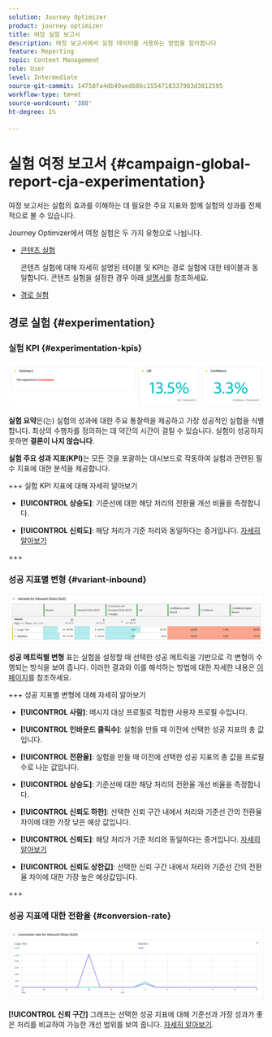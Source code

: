 ```yaml
---
solution: Journey Optimizer
product: journey optimizer
title: 여정 실험 보고서
description: 여정 보고서에서 실험 데이터를 사용하는 방법을 알아봅니다
feature: Reporting
topic: Content Management
role: User
level: Intermediate
source-git-commit: 14758fa4db49aed686c1554718337983d3812595
workflow-type: tm+mt
source-wordcount: '388'
ht-degree: 1%

---
```


# 실험 여정 보고서 {#campaign-global-report-cja-experimentation}

여정 보고서는 실험의 효과를 이해하는 데 필요한 주요 지표와 함께 실험의 성과를 전체적으로 볼 수 있습니다.

Journey Optimizer에서 여정 실험은 두 가지 유형으로 나뉩니다.

* [콘텐츠 실험](../content-management/content-experiment.md)

  콘텐츠 실험에 대해 자세히 설명된 테이블 및 KPI는 경로 실험에 대한 테이블과 동일합니다. 콘텐츠 실험을 설정한 경우 아래 [설명서](#experimentation)를 참조하세요.

* [경로 실험](../building-journeys/optimize.md)

## 경로 실험 {#experimentation}

### 실험 KPI {#experimentation-kpis}

![](assets/journey-report-experiment-1.png)

**실험 요약**&#x200B;은(는) 실험의 성과에 대한 주요 통찰력을 제공하고 가장 성공적인 실험을 식별합니다. 최상의 수행자를 정의하는 데 약간의 시간이 걸릴 수 있습니다. 실험이 성공하지 못하면 **결론이 나지 않습니다**.

**실험 주요 성과 지표(KPI)**&#x200B;는 모든 것을 포괄하는 대시보드로 작동하여 실험과 관련된 필수 지표에 대한 분석을 제공합니다.

+++ 실험 KPI 지표에 대해 자세히 알아보기

* **[!UICONTROL 상승도]**: 기준선에 대한 해당 처리의 전환율 개선 비율을 측정합니다.

* **[!UICONTROL 신뢰도]**: 해당 처리가 기준 처리와 동일하다는 증거입니다. [자세히 알아보기](../content-management/experiment-calculations.md#understand-confidence)

+++



### 성공 지표별 변형 {#variant-inbound}

![](assets/cja-experimentation-variants.png)

**성공 메트릭별 변형** 표는 실험을 설정할 때 선택한 성공 메트릭을 기반으로 각 변형이 수행되는 방식을 보여 줍니다.
이러한 결과와 이를 해석하는 방법에 대한 자세한 내용은 [이 페이지](../content-management/get-started-experiment.md#interpret-results)를 참조하세요.

+++ 성공 지표별 변형에 대해 자세히 알아보기

* **[!UICONTROL 사람]**: 메시지 대상 프로필로 적합한 사용자 프로필 수입니다.

* **[!UICONTROL 인바운드 클릭수]**: 실험을 만들 때 이전에 선택한 성공 지표의 총 값입니다.

* **[!UICONTROL 전환율]**: 실험을 만들 때 이전에 선택한 성공 지표의 총 값을 프로필 수로 나눈 값입니다.

* **[!UICONTROL 상승도]**: 기준선에 대한 해당 처리의 전환율 개선 비율을 측정합니다.

* **[!UICONTROL 신뢰도 하한]**: 선택한 신뢰 구간 내에서 처리와 기준선 간의 전환율 차이에 대한 가장 낮은 예상 값입니다.

* **[!UICONTROL 신뢰도]**: 해당 처리가 기준 처리와 동일하다는 증거입니다. [자세히 알아보기](../content-management/experiment-calculations.md#understand-confidence)

* **[!UICONTROL 신뢰도 상한값]**: 선택한 신뢰 구간 내에서 처리와 기준선 간의 전환율 차이에 대한 가장 높은 예상값입니다.

+++

### 성공 지표에 대한 전환율 {#conversion-rate}

![](assets/cja-experimentation-conversion.png)

**[!UICONTROL 신뢰 구간]** 그래프는 선택한 성공 지표에 대해 기준선과 가장 성과가 좋은 처리를 비교하여 가능한 개선 범위를 보여 줍니다. [자세히 알아보기](../content-management/experiment-calculations.md#confidence-intervals).
